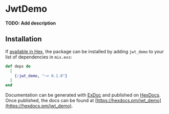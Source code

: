 # JwtDemo

**TODO: Add description**

## Installation

If [available in Hex](https://hex.pm/docs/publish), the package can be installed
by adding `jwt_demo` to your list of dependencies in `mix.exs`:

```elixir
def deps do
  [
    {:jwt_demo, "~> 0.1.0"}
  ]
end
```

Documentation can be generated with [ExDoc](https://github.com/elixir-lang/ex_doc)
and published on [HexDocs](https://hexdocs.pm). Once published, the docs can
be found at [https://hexdocs.pm/jwt_demo](https://hexdocs.pm/jwt_demo).

